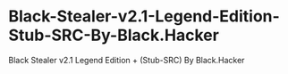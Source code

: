 # Black-Stealer-v2.1-Legend-Edition-Stub-SRC-By-Black.Hacker
Black Stealer v2.1 Legend Edition + (Stub-SRC) By Black.Hacker
